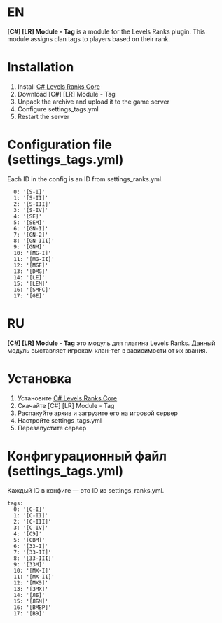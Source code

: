 # EN
**[C#] [LR] Module - Tag** is a module for the Levels Ranks plugin. This module assigns clan tags to players based on their rank.

# Installation
1. Install [C# Levels Ranks Core](https://www.sourcemm.net/downloads.php/?branch=master)
2. Download [C#] [LR] Module - Tag
3. Unpack the archive and upload it to the game server
4. Configure settings_tags.yml
5. Restart the server

# Configuration file (settings_tags.yml)
Each ID in the config is an ID from settings_ranks.yml.
```
  0: '[S-I]'
  1: '[S-II]'
  2: '[S-III]'
  3: '[S-IV]'
  4: '[SE]'
  5: '[SEM]'
  6: '[GN-I]'
  7: '[GN-2]'
  8: '[GN-III]'
  9: '[GNM]'
  10: '[MG-I]'
  11: '[MG-II]'
  12: '[MGE]'
  13: '[DMG]'
  14: '[LE]'
  15: '[LEM]'
  16: '[SMFC]'
  17: '[GE]'
```

# RU
**[C#] [LR] Module - Tag** это модуль для плагина Levels Ranks. Данный модуль выставляет игрокам клан-тег в зависимости от их звания.

# Установка
1. Установите [C# Levels Ranks Core](https://www.sourcemm.net/downloads.php/?branch=master)
2. Скачайте [C#] [LR] Module - Tag
3. Распакуйте архив и загрузите его на игровой сервер
4. Настройте settings_tags.yml
5. Перезапустите сервер

# Конфигурационный файл (settings_tags.yml)
Каждый ID в конфиге — это ID из settings_ranks.yml.
```
tags:
  0: '[С-I]'
  1: '[С-II]'
  2: '[С-III]'
  3: '[С-IV]'
  4: '[СЭ]'
  5: '[СВМ]'
  6: '[ЗЗ-I]'
  7: '[ЗЗ-II]'
  8: '[ЗЗ-III]'
  9: '[ЗЗМ]'
  10: '[МХ-I]'
  11: '[МХ-II]'
  12: '[МХЭ]'
  13: '[ЗМХ]'
  14: '[ЛБ]'
  15: '[ЛБМ]'
  16: '[ВМВР]'
  17: '[ВЭ]'
```
